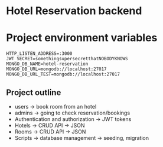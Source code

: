 # Hotel Reservation backend

# Project environment variables

```
HTTP_LISTEN_ADDRESS=:3000
JWT_SECRET=somethingsupersecretthatNOBODYKNOWS
MONGO_DB_NAME=hotel-reservation
MONGO_DB_URL=mongodb://localhost:27017
MONGO_DB_URL_TEST=mongodb://localhost:27017
```

## Project outline

- users -> book room from an hotel
- admins -> going to check reservation/bookings
- Authentication and authorization -> JWT tokens
- Hotels -> CRUD API -> JSON
- Rooms -> CRUD API -> JSON
- Scripts -> database management -> seeding, migration
